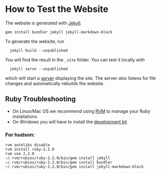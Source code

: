 How to Test the Website
=======================

The website is generated with [Jekyll](https://jekyllrb.com).
```
gem install bundler jekyll jekyll-markdown-block
```
To generate the website, run
```
  jekyll build --unpublished
```
You will find the result in the `_site` folder. You can test it locally with
```
  jekyll serve --unpublished
```
which will start a [server](http://127.0.0.1:4000) displaying the site. The server also listens for file changes and
automatically rebuilds the website.

Ruby Troubleshooting
--------------------

- On Linux/Mac OS we recommend using [RVM](https://rvm.io/) to manage your Ruby installations
- On Windows you will have to install the [development kit](https://github.com/oneclick/rubyinstaller/wiki/Development-Kit)

### For hudson:

```
rvm autolibs disable
rvm install ruby-2.2.0
rvm use 2.2.0
~/.rvm/rubies/ruby-2.2.0/bin/gem install jekyll
~/.rvm/rubies/ruby-2.2.0/bin/gem install bundler
~/.rvm/rubies/ruby-2.2.0/bin/gem install jekyll-markdown-block
```
